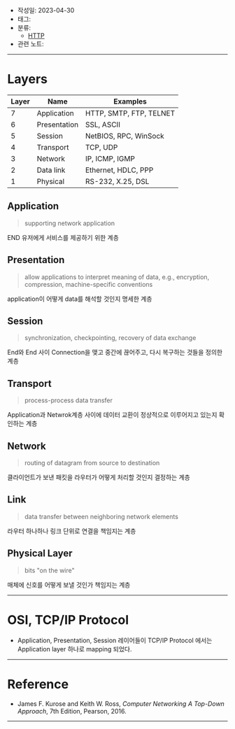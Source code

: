 - 작성일: 2023-04-30
- 태그: 
- 분류:
	- [HTTP](HTTP.md)
- 관련 노트:
***
# Layers

| Layer | Name | Examples |
| --- | --- | --- |
| 7 | Application | HTTP, SMTP, FTP, TELNET |
| 6 | Presentation | SSL, ASCII |
| 5 | Session | NetBIOS, RPC, WinSock |
| 4 | Transport | TCP, UDP |
| 3 | Network | IP, ICMP, IGMP |
| 2 | Data link | Ethernet, HDLC, PPP |
| 1 | Physical | RS-232, X.25, DSL |

## Application

>supporting network application

END 유저에게 서비스를 제공하기 위한 계층

## Presentation

>allow applications to interpret meaning of data, e.g., encryption, compression, machine-specific conventions

application이 어떻게 data를 해석할 것인지 명세한 계층

## Session

> synchronization, checkpointing, recovery of data exchange 

End와 End 사이 Connection을 맺고 중간에 끊어주고, 다시 복구하는 것들을 정의한 계층

## Transport

> process-process data transfer

Application과 Netwrok계층 사이에 데이터 교환이 정상적으로 이루어지고 있는지 확인하는 계층

## Network

> routing of datagram from source to destination

클라이언트가 보낸 패킷을 라우터가 어떻게 처리할 것인지 결정하는 계층

## Link

>data transfer between neighboring network elements

라우터 하나하나 링크 단위로 연결을 책임지는 계층

## Physical Layer

> bits "on the wire"

매체에 신호를 어떻게 보낼 것인가 책임지는 계층

---
# OSI, TCP/IP Protocol

- Application, Presentation, Session 레이어들이 TCP/IP Protocol 에서는 Application layer 하나로 mapping 되었다.



***
# Reference
- James F. Kurose and Keith W. Ross, _Computer Networking A Top-Down Approach_, 7th Edition, Pearson, 2016.

***
